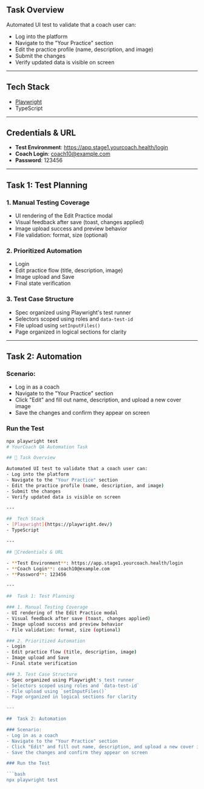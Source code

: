 ## Task Overview

Automated UI test to validate that a coach user can:
- Log into the platform
- Navigate to the "Your Practice" section
- Edit the practice profile (name, description, and image)
- Submit the changes
- Verify updated data is visible on screen

---

## Tech Stack
- [Playwright](https://playwright.dev/)
- TypeScript

---

##  Credentials & URL

- **Test Environment**: https://app.stage1.yourcoach.health/login
- **Coach Login**: coach10@example.com  
- **Password**: 123456

---

##  Task 1: Test Planning

### 1. Manual Testing Coverage
- UI rendering of the Edit Practice modal
- Visual feedback after save (toast, changes applied)
- Image upload success and preview behavior
- File validation: format, size (optional)

### 2. Prioritized Automation
- Login
- Edit practice flow (title, description, image)
- Image upload and Save
- Final state verification

### 3. Test Case Structure
- Spec organized using Playwright's test runner
- Selectors scoped using roles and `data-test-id`
- File upload using `setInputFiles()`
- Page organized in logical sections for clarity

---

## Task 2: Automation

### Scenario:
- Log in as a coach
- Navigate to the "Your Practice" section
- Click "Edit" and fill out name, description, and upload a new cover image
- Save the changes and confirm they appear on screen

### Run the Test

```bash
npx playwright test
# YourCoach QA Automation Task 

## 👩 Task Overview

Automated UI test to validate that a coach user can:
- Log into the platform
- Navigate to the "Your Practice" section
- Edit the practice profile (name, description, and image)
- Submit the changes
- Verify updated data is visible on screen

---

##  Tech Stack
- [Playwright](https://playwright.dev/)
- TypeScript

---

## 🔐Credentials & URL

- **Test Environment**: https://app.stage1.yourcoach.health/login
- **Coach Login**: coach10@example.com  
- **Password**: 123456

---

##  Task 1: Test Planning

### 1. Manual Testing Coverage
- UI rendering of the Edit Practice modal
- Visual feedback after save (toast, changes applied)
- Image upload success and preview behavior
- File validation: format, size (optional)

### 2. Prioritized Automation
- Login
- Edit practice flow (title, description, image)
- Image upload and Save
- Final state verification

### 3. Test Case Structure
- Spec organized using Playwright's test runner
- Selectors scoped using roles and `data-test-id`
- File upload using `setInputFiles()`
- Page organized in logical sections for clarity

---

##  Task 2: Automation

### Scenario:
- Log in as a coach
- Navigate to the "Your Practice" section
- Click "Edit" and fill out name, description, and upload a new cover image
- Save the changes and confirm they appear on screen

### Run the Test

```bash
npx playwright test
